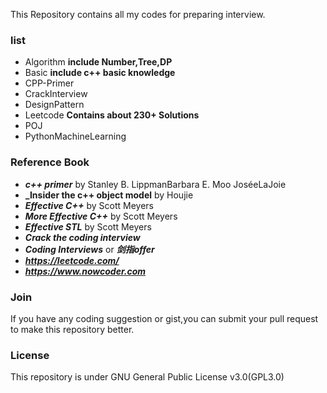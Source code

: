This Repository contains all my codes for preparing interview.

### list
- Algorithm **include Number,Tree,DP**
- Basic **include c++ basic knowledge**
- CPP-Primer 
- CrackInterview
- DesignPattern
- Leetcode **Contains about 230+ Solutions**
- POJ
- PythonMachineLearning

### Reference Book
- **_c++ primer_** by Stanley B. LippmanBarbara E. Moo JoséeLaJoie 
- **_Insider the c++ object  model** by Houjie
- **_Effective C++_** by Scott Meyers
- **_More Effective C++_** by Scott Meyers
- **_Effective STL_** by Scott Meyers
- **_Crack the coding interview_**
- **_Coding Interviews_** or **_剑指offer_**
- **_https://leetcode.com/_**
- **_https://www.nowcoder.com_**


### Join
If you have any coding suggestion or gist,you can submit your pull request to make this repository better.


### License
This repository is under GNU General Public License v3.0(GPL3.0)
